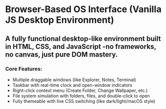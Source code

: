 # Browser-Based OS Interface (Vanilla JS Desktop Environment)

## A fully functional desktop-like environment built in HTML, CSS, and JavaScript -no frameworks, no canvas, just pure DOM mastery.

### Core Features:

- Multiple draggable windows (like Explorer, Notes, Terminal)
- Taskbar with real-time clock and open-window indicators
- Right-click context menu (Create Folder, Change Wallpaper, etc.)
- File system simulation with folders, files, and double-click to open
- Fully themeable with live CSS switching (like dark/light/macOS style)
